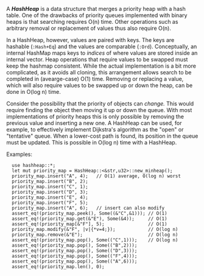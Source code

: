 A ***HashHeap*** is a data structure that merges a priority heap with
a hash table.  One of the drawbacks of priority queues implemented with
binary heaps is that searching requires O(n) time. Other operations
such as arbitrary removal or replacement of values thus also require O(n).
<br>

In a HashHeap, however, values are paired with keys. The keys are
hashable (`:Hash+Eq`) and the values are comparable (`:Ord`).
Conceptually, an internal HashMap maps keys to *indices* of where
values are stored inside an internal vector. Heap operations that
require values to be swapped must keep the hashmap consistent.
While the actual implementation is a bit more complicated, as it avoids
all cloning, this arrangement allows search to be completed in
(avearge-case) O(1) time.  Removing or replacing a value, which will
also require values to be swapped up or down the heap, can be done in
O(log n) time.
<br>

Consider the possibility that the priority of objects can *change.*
This would require finding the object then moving it up or down the
queue.  With most implementations of priority heaps this is only
possible by removing the previous value and inserting a new one.
A HashHeap can be used, for example, to effectively implement Dijkstra's
algorithm as the "open" or "tentative" queue.  When a lower-cost path
is found, its position in the queue must be updated.  This is possible
in O(log n) time with a HashHeap.

Examples:

```
  use hashheap::*;
  let mut priority_map = HashHeap::<&str,u32>::new_minheap();
  priority_map.insert("A", 4);   // O(1) average, O(log n) worst
  priority_map.insert("B", 2);
  priority_map.insert("C", 1);
  priority_map.insert("D", 3);
  priority_map.insert("E", 4);
  priority_map.insert("F", 5);
  priority_map.insert("A", 6);   // insert can also modify
  assert_eq!(priority_map.peek(), Some((&"C",&1))); // O(1)
  assert_eq!(priority_map.get(&"E"), Some(&4));     // O(1)
  assert_eq!(priority_map[&"F"], 5);                // O(1)
  priority_map.modify(&"F", |v|{*v=4;});            // O(log n)
  priority_map.remove(&"E");                        // O(log n)
  assert_eq!(priority_map.pop(), Some(("C",1)));    // O(log n)
  assert_eq!(priority_map.pop(), Some(("B",2)));
  assert_eq!(priority_map.pop(), Some(("D",3)));
  assert_eq!(priority_map.pop(), Some(("F",4)));    
  assert_eq!(priority_map.pop(), Some(("A",6)));    
  assert_eq!(priority_map.len(), 0);
```
